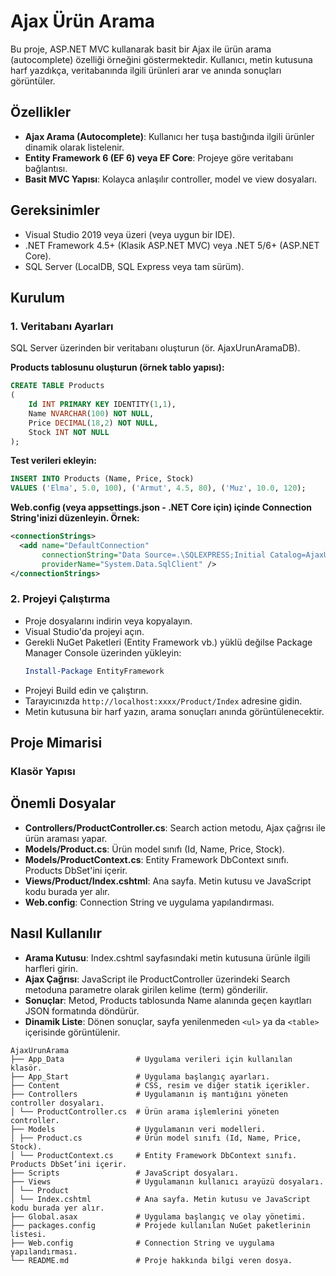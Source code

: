 # Ajax Ürün Arama

Bu proje, ASP.NET MVC kullanarak basit bir Ajax ile ürün arama (autocomplete) özelliği örneğini göstermektedir. Kullanıcı, metin kutusuna harf yazdıkça, veritabanında ilgili ürünleri arar ve anında sonuçları görüntüler.

## Özellikler
- **Ajax Arama (Autocomplete)**: Kullanıcı her tuşa bastığında ilgili ürünler dinamik olarak listelenir.
- **Entity Framework 6 (EF 6) veya EF Core**: Projeye göre veritabanı bağlantısı.
- **Basit MVC Yapısı**: Kolayca anlaşılır controller, model ve view dosyaları.

## Gereksinimler
- Visual Studio 2019 veya üzeri (veya uygun bir IDE).
- .NET Framework 4.5+ (Klasik ASP.NET MVC) veya .NET 5/6+ (ASP.NET Core).
- SQL Server (LocalDB, SQL Express veya tam sürüm).

## Kurulum

### 1. Veritabanı Ayarları
SQL Server üzerinden bir veritabanı oluşturun (ör. AjaxUrunAramaDB).

**Products tablosunu oluşturun (örnek tablo yapısı):**
```sql
CREATE TABLE Products
(
    Id INT PRIMARY KEY IDENTITY(1,1),
    Name NVARCHAR(100) NOT NULL,
    Price DECIMAL(18,2) NOT NULL,
    Stock INT NOT NULL
);
```

**Test verileri ekleyin:**
```sql
INSERT INTO Products (Name, Price, Stock)
VALUES ('Elma', 5.0, 100), ('Armut', 4.5, 80), ('Muz', 10.0, 120);
```

**Web.config (veya appsettings.json - .NET Core için) içinde Connection String'inizi düzenleyin. Örnek:**
```xml
<connectionStrings>
  <add name="DefaultConnection"
       connectionString="Data Source=.\SQLEXPRESS;Initial Catalog=AjaxUrunAramaDB;Integrated Security=True"
       providerName="System.Data.SqlClient" />
</connectionStrings>
```

### 2. Projeyi Çalıştırma
- Proje dosyalarını indirin veya kopyalayın.
- Visual Studio'da projeyi açın.
- Gerekli NuGet Paketleri (Entity Framework vb.) yüklü değilse Package Manager Console üzerinden yükleyin:
  ```powershell
  Install-Package EntityFramework
  ```
- Projeyi Build edin ve çalıştırın.
- Tarayıcınızda `http://localhost:xxxx/Product/Index` adresine gidin.
- Metin kutusuna bir harf yazın, arama sonuçları anında görüntülenecektir.

## Proje Mimarisi

### Klasör Yapısı

## Önemli Dosyalar
- **Controllers/ProductController.cs**: Search action metodu, Ajax çağrısı ile ürün araması yapar.
- **Models/Product.cs**: Ürün model sınıfı (Id, Name, Price, Stock).
- **Models/ProductContext.cs**: Entity Framework DbContext sınıfı. Products DbSet'ini içerir.
- **Views/Product/Index.cshtml**: Ana sayfa. Metin kutusu ve JavaScript kodu burada yer alır.
- **Web.config**: Connection String ve uygulama yapılandırması.

## Nasıl Kullanılır
- **Arama Kutusu**: Index.cshtml sayfasındaki metin kutusuna ürünle ilgili harfleri girin.
- **Ajax Çağrısı**: JavaScript ile ProductController üzerindeki Search metoduna parametre olarak girilen kelime (term) gönderilir.
- **Sonuçlar**: Metod, Products tablosunda Name alanında geçen kayıtları JSON formatında döndürür.
- **Dinamik Liste**: Dönen sonuçlar, sayfa yenilenmeden `<ul>` ya da `<table>` içerisinde görüntülenir.


```
AjaxUrunArama
├── App_Data                # Uygulama verileri için kullanılan klasör.
├── App_Start               # Uygulama başlangıç ayarları.
├── Content                 # CSS, resim ve diğer statik içerikler.
├── Controllers             # Uygulamanın iş mantığını yöneten controller dosyaları.
│ └── ProductController.cs  # Ürün arama işlemlerini yöneten controller.
├── Models                  # Uygulamanın veri modelleri.
│ ├── Product.cs            # Ürün model sınıfı (Id, Name, Price, Stock).
│ └── ProductContext.cs     # Entity Framework DbContext sınıfı. Products DbSet’ini içerir.
├── Scripts                 # JavaScript dosyaları.
├── Views                   # Uygulamanın kullanıcı arayüzü dosyaları.
│ └── Product
│ └── Index.cshtml          # Ana sayfa. Metin kutusu ve JavaScript kodu burada yer alır.
├── Global.asax             # Uygulama başlangıç ve olay yönetimi.
├── packages.config         # Projede kullanılan NuGet paketlerinin listesi.
├── Web.config              # Connection String ve uygulama yapılandırması.
└── README.md               # Proje hakkında bilgi veren dosya.
```

